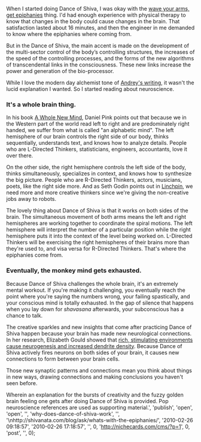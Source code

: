<!--
title: Why does Dance of Shiva make you more creative?
created: 2010 February 15 - 8:22 pm
updated: 2010 February 16 - 4:22 am
slug: ???
tags: nichecards
-->

<!--
Wherein an explanation for the bursts of creativity and the fuzzy golden brain
feeling one gets after doing Dance of Shiva is provided. Pop neuroscience
references are used as supporting material.
-->

When I started doing Dance of Shiva, I was okay with the [wave your arms, get
epiphanies][1] thing. I'd had enough experience with physical therapy to know
that changes in the body could cause changes in the brain. That satisfaction
lasted about 16 minutes, and then the engineer in me demanded to know where the
epiphanies where coming from.

  But in the Dance of Shiva, the main accent is made on the development of the
  multi-sector control of the body’s controlling structures, the increases of
  the speed of the controlling processes, and the forms of the new algorithms
  of transcendental links in the consciousness. These new links increase the
  power and generation of the bio-processor.

While I love the modern day alchemist tone of [Andrey's writing][2], it wasn't
the lucid explanation I wanted. So I started reading about neuroscience.

### It's a whole brain thing. ###

In his book [A Whole New Mind][3], Daniel Pink points out that because we in the
Western part of the world read left to right and are predominately right handed,
we suffer from what is called "an alphabetic mind". The left hemisphere of our
brain controls the right side of our body, thinks sequentially, understands
text, and knows how to analyze details. People who are L-Directed Thinkers,
statisticians, engineers, accountants, love it over there.

On the other side, the right hemisphere controls the left side of the body,
thinks simultaneously, specializes in context, and knows how to synthesize the
big picture. People who are R-Directed Thinkers, actors, musicians, poets, like
the right side more. And as Seth Godin points out in [Linchpin][4], we need more
and more creative thinkers since we're giving the non-creative jobs away to
robots.

The lovely thing about Dance of Shiva is that it works on both sides of the
brain. The simultaneous movement of both arms means the left and right
hemispheres are working together to coordinate the spiral motions. The left
hemisphere will interpret the number of a particular position while the right
hemisphere puts it into the context of the level being worked on. L-Directed
Thinkers will be exercising the right hemispheres of their brains more than
they're used to, and visa versa for R-Directed Thinkers. That's where the
epiphanies come from.

### Eventually, the monkey mind gets exhausted. ###

Because Dance of Shiva challenges the whole brain, it's an extremely mental
workout. If you're making it challenging, you eventually reach the point where
you're saying the numbers wrong, your failing spastically, and your conscious
mind is totally exhausted. In the gap of silence that happens when you lay down
for _shavasana_ afterwards, your subconscious has a chance to talk.

The creative sparkles and new insights that come after practicing Dance of Shiva
happen because your brain has made new neurological connections. In her
research, Elizabeth Gould showed that [rich, stimulating environments cause
neurogenesis and increased dendrite density][5]. Because Dance of Shiva actively
fires neurons on both sides of your brain, it causes new connections to form
between your brain cells.

Those new synaptic patterns and connections mean you think about things in new
ways, drawing connections and making conclusions you haven't seen before.

Wherein an explanation for the bursts of creativity and the fuzzy golden brain feeling one gets after doing Dance of Shiva is provided. Pop neuroscience references are used as supporting material.', 'publish', 'open', 'open', '', 'why-does-dance-of-shiva-work', '', '\nhttp://shivanata.com/blog/ask/whats-with-the-epiphanies/', '2010-02-26 09:18:57', '2010-02-26 17:18:57', '', 0, 'http://nichecards.com/cms/?p=1', 0, 'post', '', 0);

[1]: http://shivanata.com/blog/ask/whats-with-the-epiphanies/ "Havi's explanation for why waving your arms gets you epiphanies."
[2]: http://universal-yoga.com/?id=64707 "Andrey Lappa's explanation of Dance of Shiva."
[3]: http://amazon.com/Whole-New-Mind-Right-Brainers-Future/dp/1594481717/ 'Buy "A Whole New Mind" on Amazon.'
[4]: http://amazon.com/Linchpin-Are-Indispensable-Seth-Godin/dp/1591843162/ 'Buy "Linchpin" on Amazon.'
[5]: http://headrush.typepad.com/creating_passionate_users/2006/02/brain_death_by_.html "Kathy Sierra's article about how cubicles kill brain cells."
